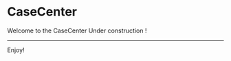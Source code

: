 CaseCenter
========================

Welcome to the CaseCenter
Under construction !

----------------------------------

Enjoy!